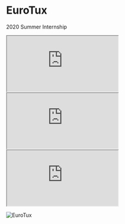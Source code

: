 # EuroTux
2020 Summer Internship

<iframe src="https://www.linkedin.com/company/eurotux-sa/"></iframe>
<iframe src="https://eurotux.com"></iframe>
<iframe src="https://devops.eurotux.com/"></iframe>

![EuroTux](https://eurotux.com/content/uploads/2020/04/logo.png)
